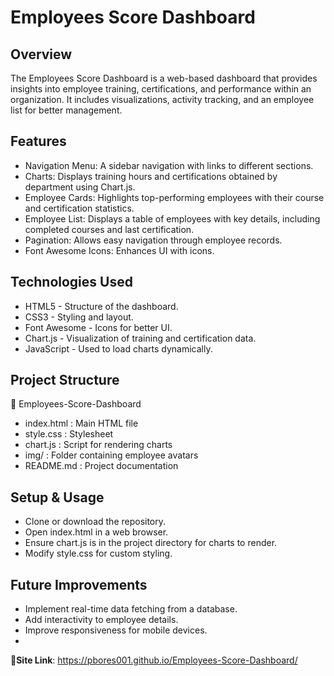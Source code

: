 # **Employees Score Dashboard**

## **Overview**
The Employees Score Dashboard is a web-based dashboard that provides insights into employee training, certifications, and performance within an organization. It includes visualizations, activity tracking, and an employee list for better management.

## **Features**
- Navigation Menu: A sidebar navigation with links to different sections.
- Charts: Displays training hours and certifications obtained by department using Chart.js.
- Employee Cards: Highlights top-performing employees with their course and certification statistics.
- Employee List: Displays a table of employees with key details, including completed courses and last certification.
- Pagination: Allows easy navigation through employee records.
- Font Awesome Icons: Enhances UI with icons.

## **Technologies Used**
- HTML5 - Structure of the dashboard.
- CSS3 - Styling and layout.
- Font Awesome - Icons for better UI.
- Chart.js - Visualization of training and certification data.
- JavaScript - Used to load charts dynamically.

## **Project Structure**

📁 Employees-Score-Dashboard
 - index.html          : Main HTML file
 - style.css           : Stylesheet
 - chart.js            : Script for rendering charts
 - img/                : Folder containing employee avatars
 - README.md           : Project documentation

## **Setup & Usage**
- Clone or download the repository.
- Open index.html in a web browser.
- Ensure chart.js is in the project directory for charts to render.
- Modify style.css for custom styling.

## **Future Improvements**
- Implement real-time data fetching from a database.
- Add interactivity to employee details.
- Improve responsiveness for mobile devices.
- 

🚀**Site Link**: https://pbores001.github.io/Employees-Score-Dashboard/


